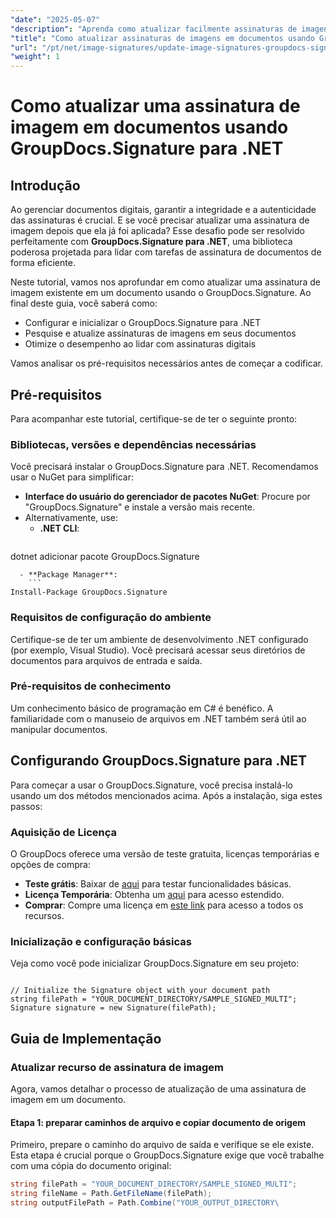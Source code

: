 ```yaml
---
"date": "2025-05-07"
"description": "Aprenda como atualizar facilmente assinaturas de imagens em documentos usando o GroupDocs.Signature for .NET com este guia abrangente."
"title": "Como atualizar assinaturas de imagens em documentos usando GroupDocs.Signature para .NET - Um guia passo a passo"
"url": "/pt/net/image-signatures/update-image-signatures-groupdocs-signature-dotnet/"
"weight": 1
---
```


# Como atualizar uma assinatura de imagem em documentos usando GroupDocs.Signature para .NET

## Introdução

Ao gerenciar documentos digitais, garantir a integridade e a autenticidade das assinaturas é crucial. E se você precisar atualizar uma assinatura de imagem depois que ela já foi aplicada? Esse desafio pode ser resolvido perfeitamente com **GroupDocs.Signature para .NET**, uma biblioteca poderosa projetada para lidar com tarefas de assinatura de documentos de forma eficiente.

Neste tutorial, vamos nos aprofundar em como atualizar uma assinatura de imagem existente em um documento usando o GroupDocs.Signature. Ao final deste guia, você saberá como:
- Configurar e inicializar o GroupDocs.Signature para .NET
- Pesquise e atualize assinaturas de imagens em seus documentos
- Otimize o desempenho ao lidar com assinaturas digitais

Vamos analisar os pré-requisitos necessários antes de começar a codificar.

## Pré-requisitos

Para acompanhar este tutorial, certifique-se de ter o seguinte pronto:

### Bibliotecas, versões e dependências necessárias
Você precisará instalar o GroupDocs.Signature para .NET. Recomendamos usar o NuGet para simplificar:
- **Interface do usuário do gerenciador de pacotes NuGet**: Procure por "GroupDocs.Signature" e instale a versão mais recente.
- Alternativamente, use:
  - **.NET CLI**:
    ```
dotnet adicionar pacote GroupDocs.Signature
```
  - **Package Manager**:
    ```
Install-Package GroupDocs.Signature
```

### Requisitos de configuração do ambiente
Certifique-se de ter um ambiente de desenvolvimento .NET configurado (por exemplo, Visual Studio). Você precisará acessar seus diretórios de documentos para arquivos de entrada e saída.

### Pré-requisitos de conhecimento
Um conhecimento básico de programação em C# é benéfico. A familiaridade com o manuseio de arquivos em .NET também será útil ao manipular documentos.

## Configurando GroupDocs.Signature para .NET

Para começar a usar o GroupDocs.Signature, você precisa instalá-lo usando um dos métodos mencionados acima. Após a instalação, siga estes passos:

### Aquisição de Licença
O GroupDocs oferece uma versão de teste gratuita, licenças temporárias e opções de compra:
- **Teste grátis**: Baixar de [aqui](https://releases.groupdocs.com/signature/net/) para testar funcionalidades básicas.
- **Licença Temporária**: Obtenha um [aqui](https://purchase.groupdocs.com/temporary-license/) para acesso estendido.
- **Comprar**: Compre uma licença em [este link](https://purchase.groupdocs.com/buy) para acesso a todos os recursos.

### Inicialização e configuração básicas
Veja como você pode inicializar GroupDocs.Signature em seu projeto:

```csharp\using GroupDocs.Signature;

// Initialize the Signature object with your document path
string filePath = "YOUR_DOCUMENT_DIRECTORY/SAMPLE_SIGNED_MULTI";
Signature signature = new Signature(filePath);
```

## Guia de Implementação

### Atualizar recurso de assinatura de imagem

Agora, vamos detalhar o processo de atualização de uma assinatura de imagem em um documento.

#### Etapa 1: preparar caminhos de arquivo e copiar documento de origem

Primeiro, prepare o caminho do arquivo de saída e verifique se ele existe. Esta etapa é crucial porque o GroupDocs.Signature exige que você trabalhe com uma cópia do documento original:

```csharp
string filePath = "YOUR_DOCUMENT_DIRECTORY/SAMPLE_SIGNED_MULTI";
string fileName = Path.GetFileName(filePath);
string outputFilePath = Path.Combine("YOUR_OUTPUT_DIRECTORY\